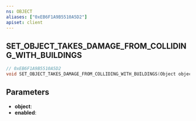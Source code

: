 ```yaml
---
ns: OBJECT
aliases: ["0xEB6F1A9B5510A5D2"]
apiset: client
---
```

## SET_OBJECT_TAKES_DAMAGE_FROM_COLLIDING_WITH_BUILDINGS

```c
// 0xEB6F1A9B5510A5D2
void SET_OBJECT_TAKES_DAMAGE_FROM_COLLIDING_WITH_BUILDINGS(Object object,BOOL enabled);
```


## Parameters
* **object**:
* **enabled**:



